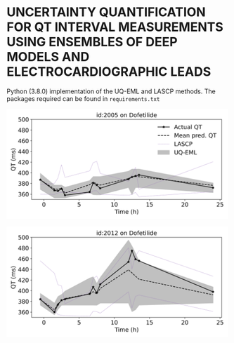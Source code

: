 # UNCERTAINTY QUANTIFICATION FOR QT INTERVAL MEASUREMENTS USING ENSEMBLES OF DEEP MODELS AND ELECTROCARDIOGRAPHIC LEADS

Python (3.8.0) implementation of the UQ-EML and LASCP methods. The packages required can be found in `requirements.txt` 

![qt_profile_1](experiments/imgs/qt_profile_1.png)

![qt_profile_2](experiments/imgs/qt_profile_2.png)
 